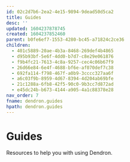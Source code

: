 ```yaml
---
id: 02c2d7b6-2ea2-4e15-9894-9dead50d5ca2
title: Guides
desc: ''
updated: 1604237878745
created: 1604237852460
parent: b0fe6ef7-1553-4280-bc45-a71824c2ce36
children:
  - 401c5889-20ae-4b3a-8468-269def4b4865
  - d95b93bf-5e6f-4dd0-b7d7-c8e29e061876
  - f9b4fc21-7613-4c8a-9257-cec4c06b67f9
  - 26d66e84-6e4f-4688-bf6e-af070def7c38
  - 692fa114-f798-467f-a0b9-3cccc327aa6f
  - a6c03f9b-8959-4d67-8394-4d204ab69bfe
  - 21c1288a-6fb8-42f5-90c0-9b3cc7d872ad
  - e45dc24b-b673-4144-a905-4a1c88378e28
nav_order: 7
fname: dendron.guides
hpath: dendron.guides
---
```

# Guides

Resources to help you with using Dendron.

